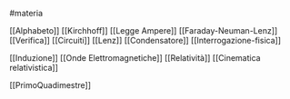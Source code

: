 #materia


[[Alphabeto]]
[[Kirchhoff]]
[[Legge Ampere]]
[[Faraday-Neuman-Lenz]]
[[Verifica]]
[[Circuiti]]
[[Lenz]]
[[Condensatore]]
[[Interrogazione-fisica]]


[[Induzione]]
[[Onde Elettromagnetiche]]
[[Relatività]]
[[Cinematica relativistica]]

[[PrimoQuadimestre]]